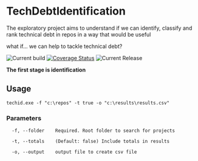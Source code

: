 # TechDebtIdentification
The exploratory project aims to understand if we can identify, classify and rank technical debt in repos in a way that would be useful

what if... we can help to tackle technical debt?

![Current build](https://github.com/samsmithnz/TechDebtIdentification/workflows/Technical%20Debt%20ID%20CI/CD/badge.svg)
[![Coverage Status](https://coveralls.io/repos/github/samsmithnz/TechDebtIdentification/badge.svg?branch=main)](https://coveralls.io/github/samsmithnz/TechDebtIdentification?branch=main)
![Current Release](https://img.shields.io/github/release/samsmithnz/TechDebtIdentification/all.svg)

**The first stage is identification**

## Usage
```
techid.exe -f "c:\repos" -t true -o "c:\results\results.csv"
```

### Parameters
```
  -f, --folder    Required. Root folder to search for projects

  -t, --totals    (Default: false) Include totals in results

  -o, --output    output file to create csv file
```
